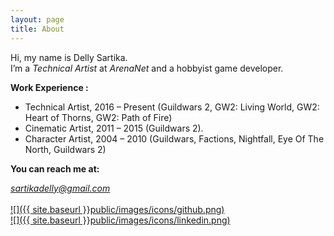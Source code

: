 ```yaml
---
layout: page
title: About
---
```


Hi, my name is Delly Sartika.<br>
I’m a *Technical Artist* at *ArenaNet* and a hobbyist game developer.
<br>

**Work Experience :**

* Technical Artist, 2016 – Present (Guildwars 2, GW2: Living World, GW2: Heart of Thorns, GW2: Path of Fire)
* Cinematic Artist, 2011 – 2015 (Guildwars 2).
* Character Artist, 2004 – 2010 (Guildwars, Factions, Nightfall, Eye Of The North, Guildwars 2)

**You can reach me at:**

*sartikadelly@gmail.com*
<br /><br />
[![]({{ site.baseurl }}public/images/icons/github.png)](https://github.com/sartikadelly)
<br />
[![]({{ site.baseurl }}public/images/icons/linkedin.png)](https://www.linkedin.com/in/sartikadelly/)
